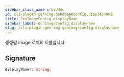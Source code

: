 ```yaml
---
sidebar_class_name : hidden
id: cli-plugin-gen-img.genimageconfig.displayname
title: GenImageConfig.displayName
sidebar_label: GenImageConfig.displayName
slug: /cli-plugin-gen-img.genimageconfig.displayname
---
```






생성될 image 객체의 이름입니다

## Signature

```typescript
displayName?: string;
```
